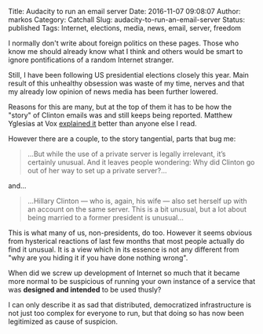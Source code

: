 Title: Audacity to run an email server
Date: 2016-11-07 09:08:07
Author: markos
Category: Catchall
Slug: audacity-to-run-an-email-server
Status: published
Tags: Internet, elections, media, news, email, server, freedom

I normally don't write about foreign politics on these pages. Those who know me should already know what I think and others would be smart to ignore pontifications of a random Internet stranger.

Still, I have been following US presidential elections closely this year. Main result of this unhealthy obsession was waste of my time, nerves and that my already low opinion of news media has been further lowered.

Reasons for this are many, but at the top of them it has to be how the "story" of Clinton emails was and still keeps being reported. Matthew Yglesias at Vox [explained it](http://www.vox.com/policy-and-politics/2016/11/4/13500018/clinton-email-scandal-bullshit) better than anyone else I read.

However there are a couple, to the story tangential, parts that bug me:

> ...But while the use of a private server is legally irrelevant, it’s certainly unusual. And it leaves people wondering: Why did Clinton go out of her way to set up a private server?...

and...

> ...Hillary Clinton — who is, again, his wife — also set herself up with an account on the same server. This is a bit unusual, but a lot about being married to a former president is unusual...

This is what many of us, non-presidents, do too. However it seems obvious from hysterical reactions of last few months that most people actually do find it unusual. It is a view which in its essence is not any different from "why are you hiding it if you have done nothing wrong".

When did we screw up development of Internet so much that it became more normal to be suspicious of running your own instance of a service that was **designed and intended** to be used thusly?

I can only describe it as sad that distributed, democratized infrastructure is not just too complex for everyone to run, but that doing so has now been legitimized as cause of suspicion. 


